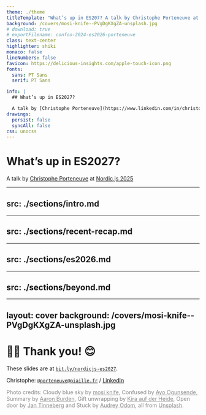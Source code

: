 ```yaml
---
theme: ./theme
titleTemplate: "What’s up in ES207? A talk by Christophe Porteneuve at Nordic.js 2025"
background: /covers/mosi-knife--PVgDgKXgZA-unsplash.jpg
# download: true
# exportFilename: confoo-2024-es2026-porteneuve
class: text-center
highlighter: shiki
monaco: false
lineNumbers: false
favicon: https://delicious-insights.com/apple-touch-icon.png
fonts:
  sans: PT Sans
  serif: PT Sans

info: |
  ## What’s up in ES2027?

  A talk by [Christophe Porteneuve](https://www.linkedin.com/in/christopheporteneuve/) at [Nordic.js 2025](https://nordicjs.com/2025).
drawings:
  persist: false
  syncAll: false
css: unocss
---
```


# What’s up in ES2027?

A talk by [Christophe Porteneuve](https://www.linkedin.com/in/christopheporteneuve/) at [Nordic.js 2025](https://nordicjs.com/2025)

---
src: ./sections/intro.md
---

---
src: ./sections/recent-recap.md
---

---
src: ./sections/es2026.md
---

---
src: ./sections/beyond.md
---

---
layout: cover
background: /covers/mosi-knife--PVgDgKXgZA-unsplash.jpg
---

# 🙏🏻 Thank you! 😊

These slides are at [`bit.ly/nordicjs-es2027`](https://bit.ly/nordicjs-2027).

Christophe: [`@porteneuve@piaille.fr`](https://piaille.fr/@porteneuve) / [LinkedIn](https://www.linkedin.com/in/christopheporteneuve/)

<div class="mt-8 text-sm" style="opacity: 0.5">

Photo credits:
Cloudy blue sky by <a href="https://unsplash.com/@mosiknife?utm_source=unsplash&utm_medium=referral&utm_content=creditCopyText">mosi knife</a>, Confused by <a href="https://unsplash.com/@armedshutter?utm_source=unsplash&utm_medium=referral&utm_content=creditCopyText">Ayo Ogunsende</a>, Summary by <a href="https://unsplash.com/fr/@aaronburden">Aaron Burden</a>, Gift unwrapping by <a href="https://unsplash.com/fr/@kadh">Kira auf der Heide</a>, Open door by <a href="https://unsplash.com/@craft_ear?utm_source=unsplash&utm_medium=referral&utm_content=creditCopyText">Jan Tinneberg</a> and Stuck by <a href="https://unsplash.com/@octoberroses?utm_content=creditCopyText&utm_medium=referral&utm_source=unsplash">Audrey Odom</a>, all from <a href="https://unsplash.com/fr/s/photos/react?utm_source=unsplash&utm_medium=referral&utm_content=creditCopyText">Unsplash</a>.

</div>
